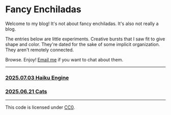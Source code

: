 # Fancy Enchiladas

Welcome to my blog! It's not about fancy enchiladas. It's also not really a blog.

The entries below are little experiments. Creative bursts that I saw fit to give shape and color. They're dated for the sake of some implicit organization. They aren't remotely connected.

Browse. Enjoy! [Email me](mailto:nick@fancyenchiladas.net) if you want to chat about them.

---

### [2025.07.03 Haiku Engine](https://fancyenchiladas.net/haiku-engine/)
### [2025.06.21 Cats](https://fancyenchiladas.net/cats/)

---

This code is licensed under [CC0](https://creativecommons.org/publicdomain/zero/1.0/).
